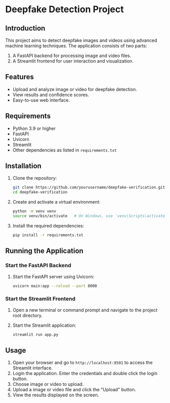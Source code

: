 # Deepfake Detection Project

## Introduction

This project aims to detect deepfake images and videos using advanced machine learning techniques. The application consists of two parts:
1. A FastAPI backend for processing image and video files.
2. A Streamlit frontend for user interaction and visualization.

## Features

- Upload and analyze image or video for deepfake detection.
- View results and confidence scores.
- Easy-to-use web interface.

## Requirements

- Python 3.9 or higher
- FastAPI
- Uvicorn
- Streamlit
- Other dependencies as listed in `requirements.txt`

## Installation

1. Clone the repository:

    ```bash
    git clone https://github.com/yourusername/deepfake-verification.git
    cd deepfake-verification
    ```

2. Create and activate a virtual environment:

    ```bash
    python -m venv venv
    source venv/bin/activate   # On Windows, use `venv\Scripts\activate`
    ```

3. Install the required dependencies:

    ```bash
    pip install -r requirements.txt
    ```

## Running the Application

### Start the FastAPI Backend

1. Start the FastAPI server using Uvicorn:

    ```bash
    uvicorn main:app --reload --port 8000
    ```

### Start the Streamlit Frontend

1. Open a new terminal or command prompt and navigate to the project root directory.

2. Start the Streamlit application:

    ```bash
    streamlit run app.py
    ```

## Usage

1. Open your browser and go to `http://localhost:8501` to access the Streamlit interface.
2. Login the application. Enter the credentials and double click the login button.
3. Choose image or video to upload.
4. Upload a image or video file and click the "Upload" button.
5. View the results displayed on the screen.
